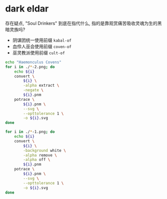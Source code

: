 # dark eldar

存在疑点, "Soul Drinkers" 到底在指代什么, 指的是靠观赏痛苦吸收灵魂为生的黑暗灵族吗?

+ 阴谋团统一使用前缀 `kabal-of`
+ 血伶人巫会使用前缀 `coven-of`
+ 巫灵教派使用前缀 `cult-of`

``` bash
echo "Haemonculus Covens"
for i in ./*-2.png; do
    echo ${i}
    convert \
        ${i} \
        -alpha extract \
        -negate \
        ${i}.pnm
    potrace \
        ${i}.pnm \
        --svg \
        --opttolerance 1 \
        -o ${i}.svg
done

for i in ./*-1.png; do
    echo ${i}
    convert \
        ${i} \
        -background white \
        -alpha remove \
        -alpha off \
        ${i}.pnm
    potrace \
        ${i}.pnm \
        --svg \
        --opttolerance 1 \
        -o ${i}.svg
done
```
